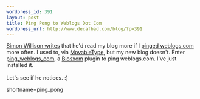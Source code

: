 ```yaml
--- 
wordpress_id: 391
layout: post
title: Ping Pong to Weblogs Dot Com
wordpress_url: http://www.decafbad.com/blog/?p=391
---
```

<a href="http://simon.incutio.com/archive/2003/03/09/aPleaForPings" target="_top">Simon Willison writes</a>
that he'd read my blog more if I
<a href="http://newhome.weblogs.com/faq#howCanMyWeblogParticipateInWeblogscom" target="_top">pinged weblogs.com</a>
more often.  I used to, via <a href="http://www.decafbad.com/twiki/bin/view/Main/MovableType">MovableType</a>, but my new blog doesn't.  Enter
<a href="http://www.raelity.org/apps/blosxom/plugins/notification/ping_weblogs_com.individual" target="_top">ping_weblogs_com</a>,
a <a href="http://www.raelity.org/apps/blosxom/" target="_top">Blosxom</a> plugin to ping weblogs.com.  I've
just installed it.
<br /><br />
Let's see if he notices.  :)
<!--more-->
shortname=ping_pong
